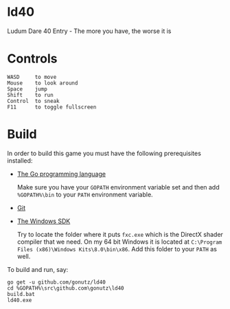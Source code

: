 # ld40

Ludum Dare 40 Entry - The more you have, the worse it is

# Controls

```
WASD     to move
Mouse    to look around
Space    jump
Shift    to run
Control  to sneak
F11      to toggle fullscreen
```

# Build

In order to build this game you must have the following prerequisites installed:

- [The Go programming language](https://golang.org/dl/)
  
  Make sure you have your `GOPATH` environment variable set and then add `%GOPATH%\bin` to your `PATH` environment variable.

- [Git](https://git-scm.com/downloads)

- [The Windows SDK](https://developer.microsoft.com/en-us/windows/downloads/windows-8-sdk)
  
  Try to locate the folder where it puts `fxc.exe` which is the DirectX shader compiler that we need.
  On my 64 bit Windows it is located at `C:\Program Files (x86)\Windows Kits\8.0\bin\x86`. Add this folder to your `PATH` as well. 

To build and run, say:

```
go get -u github.com/gonutz/ld40
cd %GOPATH%\src\github.com\gonutz\ld40
build.bat
ld40.exe
```
